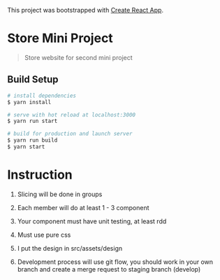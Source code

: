 This project was bootstrapped with [Create React App](https://github.com/facebook/create-react-app).

# Store Mini Project

> Store website for second mini project

## Build Setup

```bash
# install dependencies
$ yarn install

# serve with hot reload at localhost:3000
$ yarn run start

# build for production and launch server
$ yarn run build
$ yarn start

```

# Instruction

1. Slicing will be done in groups

2. Each member will do at least 1 - 3 component

3. Your component must have unit testing, at least rdd

4. Must use pure css

5. I put the design in src/assets/design

6. Development process will use git flow, you should work in your own branch and create a merge request to staging branch (develop)

